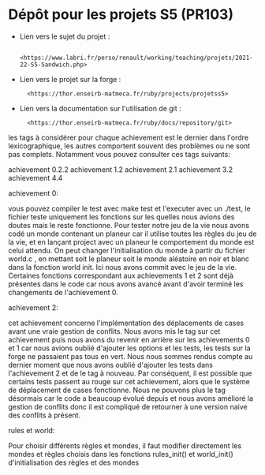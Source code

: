 # Dépôt pour les projets S5 (PR103)

- Lien vers le sujet du projet :

        <https://www.labri.fr/perso/renault/working/teaching/projets/2021-22-S5-Sandwich.php>

- Lien vers le projet sur la forge :

        <https://thor.enseirb-matmeca.fr/ruby/projects/projetss5>

- Lien vers la documentation sur l'utilisation de git :

        <https://thor.enseirb-matmeca.fr/ruby/docs/repository/git>

les tags à considérer pour chaque achievement est le dernier dans l'ordre lexicographique, les autres comportent souvent des problèmes ou ne sont pas complets. Notamment vous pouvez consulter ces tags suivants:

achievement 0.2.2
achievement 1.2
achievement 2.1
achievement 3.2
achievement 4.4

achievement 0:

vous pouvez compiler le test avec make test et l'executer avec un ./test, le fichier teste uniquement les fonctions sur les quelles nous avions des doutes mais le reste fonctionne. Pour tester notre jeu de la vie nous avons codé un monde contenant un planeur car il utilise toutes les règles du jeu de la vie, et en lançant project avec un planeur le comportement du monde est celui attendu. On peut changer l'initialisation du monde à partir du fichier world.c , en mettant soit le planeur soit le monde aléatoire en noir et blanc dans la fonction world init. Ici nous avons commit avec le jeu de la vie. 
Certaines fonctions correspondant aux achievements 1 et 2 sont déjà présentes dans le code car nous avons avancé avant d'avoir terminé les changements de l'achievement 0. 

achievement 2:

cet achievement concerne l'implémentation des déplacements de cases avant une vraie gestion de conflits. Nous avons mis le tag sur cet achievement puis nous avons du revenir en arrière sur les achievements 0 et 1 car nous avions oublié d'ajouter les options et les tests, les tests sur la forge ne passaient pas tous en vert. Nous nous sommes rendus compte au dernier moment que nous avons oublié d'ajouter les tests dans l'achievement 2 et de le tag à nouveau. Par conséquent, il est possible que certains tests passent au rouge sur cet achievement, alors que le système de déplacement de cases fonctionne. Nous ne pouvons plus le tag désormais car le code a beaucoup évolué depuis et nous avons amélioré la gestion de conflits donc il est compliqué de retourner à une version naive des conflits à présent.


rules et world:

Pour choisir différents règles et mondes, il faut modifier directement les mondes et règles choisis dans les fonctions rules_init() et world_init() d'initialisation des règles et des mondes 


